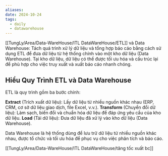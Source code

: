 ```yaml
---
aliases: 
date: 2024-10-24
tags:
  - daily
  - datawarehouse
---
```


[[TungLy/Area/Data-WareHouse/ITL DataWareHouse/ETL]] và Data Warehouse: Tách quá trình xử lý dữ liệu và tổng hợp báo cáo bằng cách sử dụng ETL để đưa dữ liệu từ hệ thống chính vào một kho dữ liệu (Data Warehouse). Tại kho dữ liệu, dữ liệu có thể được tối ưu hóa và cấu trúc lại để phù hợp cho việc truy xuất và xuất báo cáo nhanh chóng.


## Hiểu Quy Trình ETL và Data Warehouse
ETL là quy trình gồm ba bước chính:

**Extract** (Trích xuất dữ liệu): Lấy dữ liệu từ nhiều nguồn khác nhau (ERP, CRM, cơ sở dữ liệu giao dịch, file Excel, v.v.).
**Transform** (Chuyển đổi dữ liệu): Làm sạch, biến đổi và chuẩn hóa dữ liệu để đáp ứng yêu cầu của kho dữ liệu.
**Load** (Tải dữ liệu): Đưa dữ liệu đã xử lý vào kho dữ liệu (Data Warehouse).

Data Warehouse là hệ thống dùng để lưu trữ dữ liệu từ nhiều nguồn khác nhau, được tổ chức và tối ưu hóa để phục vụ cho việc phân tích và báo cáo.

[[TungLy/Area/Data-WareHouse/ITL DataWareHouse/tăng tốc xuất bc]]